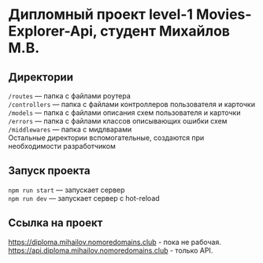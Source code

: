 # Дипломный проект level-1 Movies-Explorer-Api, студент Михайлов М.В.

## Директории
`/routes` — папка с файлами роутера  
`/controllers` — папка с файлами контроллеров пользователя и карточки  
`/models` — папка с файлами описания схем пользователя и карточки  
`/errors` — папка с файлами классов описывающих ошибки схем  
`/middlewares` — папка с мидлварами  
Остальные директории вспомогательные, создаются при необходимости разработчиком

## Запуск проекта
`npm run start` — запускает сервер   
`npm run dev` — запускает сервер с hot-reload

## Ссылка на проект
  https://diploma.mihailov.nomoredomains.club - пока не рабочая.
  https://api.diploma.mihailov.nomoredomains.club - только API.
